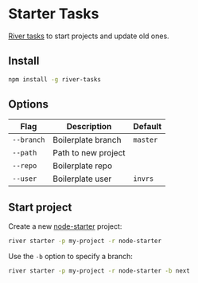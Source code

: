 # Starter Tasks

[River tasks](https://github.com/invrs/river#readme) to start projects and update old ones.

## Install

```bash
npm install -g river-tasks
```

## Options

| Flag       | Description         | Default  |
| ---------- | ------------------- | -------- |
| `--branch` | Boilerplate branch  | `master` |
| `--path`   | Path to new project |          |
| `--repo`   | Boilerplate repo    |          |
| `--user`   | Boilerplate user    | `invrs`  |

## Start project

Create a new [node-starter](https://github.com/invrs/node-starter#readme) project:

```bash
river starter -p my-project -r node-starter
```

Use the `-b` option to specify a branch:

```bash
river starter -p my-project -r node-starter -b next
```
